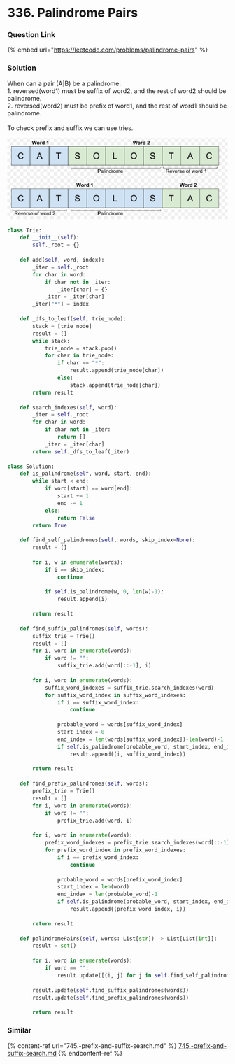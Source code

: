 # 336. Palindrome Pairs

### Question Link

{% embed url="https://leetcode.com/problems/palindrome-pairs" %}

### Solution

When can a pair (A|B) be a palindrome:\
1\.  reversed(word1) must be suffix of word2, and the rest of word2 should be palindrome.\
2\. reversed(word2) must be prefix of word1, and the rest of word1 should be palindrome.\
\
To check prefix and suffix we can use tries.

![](../../.gitbook/assets/image.png)

```python
class Trie:
    def __init__(self):
        self._root = {}
    
    def add(self, word, index):
        _iter = self._root
        for char in word:
            if char not in _iter:
                _iter[char] = {}
            _iter = _iter[char]
        _iter["*"] = index
    
    def _dfs_to_leaf(self, trie_node):
        stack = [trie_node]
        result = []
        while stack:
            trie_node = stack.pop()
            for char in trie_node:
                if char == "*":
                    result.append(trie_node[char])
                else:
                    stack.append(trie_node[char])
        return result
                
    def search_indexes(self, word):
        _iter = self._root
        for char in word:
            if char not in _iter:
                return []
            _iter = _iter[char]
        return self._dfs_to_leaf(_iter)

class Solution:
    def is_palindrome(self, word, start, end):
        while start < end:
            if word[start] == word[end]:
                start += 1
                end -= 1
            else:
                return False
        return True
    
    def find_self_palindromes(self, words, skip_index=None):
        result = []

        for i, w in enumerate(words):
            if i == skip_index:
                continue

            if self.is_palindrome(w, 0, len(w)-1):
                result.append(i)
        
        return result
    
    def find_suffix_palindromes(self, words):
        suffix_trie = Trie()
        result = []
        for i, word in enumerate(words):
            if word != "":
                suffix_trie.add(word[::-1], i)
        
        for i, word in enumerate(words):
            suffix_word_indexes = suffix_trie.search_indexes(word)
            for suffix_word_index in suffix_word_indexes:
                if i == suffix_word_index:
                    continue

                probable_word = words[suffix_word_index]
                start_index = 0
                end_index = len(words[suffix_word_index])-len(word)-1
                if self.is_palindrome(probable_word, start_index, end_index):
                    result.append((i, suffix_word_index))

        return result
    
    def find_prefix_palindromes(self, words):
        prefix_trie = Trie()
        result = []
        for i, word in enumerate(words):
            if word != "":
                prefix_trie.add(word, i)

        for i, word in enumerate(words):
            prefix_word_indexes = prefix_trie.search_indexes(word[::-1])
            for prefix_word_index in prefix_word_indexes:
                if i == prefix_word_index:
                    continue

                probable_word = words[prefix_word_index]
                start_index = len(word)
                end_index = len(probable_word)-1
                if self.is_palindrome(probable_word, start_index, end_index):
                    result.append((prefix_word_index, i))

        return result

    def palindromePairs(self, words: List[str]) -> List[List[int]]:
        result = set()
            
        for i, word in enumerate(words):
            if word == "":
                result.update([(i, j) for j in self.find_self_palindromes(words, skip_index=i)])

        result.update(self.find_suffix_palindromes(words))
        result.update(self.find_prefix_palindromes(words))
        
        return result  
```

### Similar

{% content-ref url="745.-prefix-and-suffix-search.md" %}
[745.-prefix-and-suffix-search.md](745.-prefix-and-suffix-search.md)
{% endcontent-ref %}
